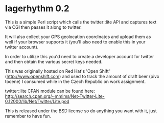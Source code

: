 lagerhythm 0.2
==============

This is a simple Perl script which calls the twitter::lite
API and captures text via CGI then passes it along to twitter.

It will also collect your GPS geolocation coordinates and upload
them as well if your browser supports it (you'll also need to enable
this in your twitter account).

In order to utilize this you'd need to create a developer account
for twitter and then obtain the various secret keys needed.

This was originally hosted on Red Hat's 'Open Shift'
(http://www.openshift.com) and used to track the amount
of draft beer (pivo tocene) I consumed while in the Czech Republic
on work assignment.

twitter::lite CPAN module can be found here:
http://search.cpan.org/~mmims/Net-Twitter-Lite-0.12000/lib/Net/Twitter/Lite.pod

This is released under the BSD license so do anything you want with it,
just remember to have fun.
